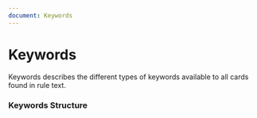 ```yaml
---
document: Keywords
---
```


# Keywords

Keywords describes the different types of keywords available to all cards found in rule text.

### Keywords Structure

<GenerateTable/>